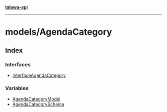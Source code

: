 [**talawa-api**](../../README.md)

***

# models/AgendaCategory

## Index

### Interfaces

- [InterfaceAgendaCategory](interfaces/InterfaceAgendaCategory.md)

### Variables

- [AgendaCategoryModel](variables/AgendaCategoryModel.md)
- [AgendaCategorySchema](variables/AgendaCategorySchema.md)
